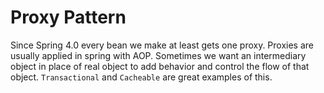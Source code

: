 # Proxy Pattern

Since Spring 4.0 every bean we make at least gets one proxy. Proxies are usually applied in spring with AOP. Sometimes
we want an intermediary object in place of real object to add behavior and control the flow of that
object. `Transactional` and `Cacheable` are great examples of this.
